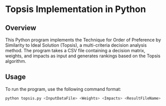 # Topsis Implementation in Python

## Overview

This Python program implements the Technique for Order of Preference by Similarity to Ideal Solution (Topsis), a multi-criteria decision analysis method. The program takes a CSV file containing a decision matrix, weights, and impacts as input and generates rankings based on the Topsis algorithm.

## Usage

To run the program, use the following command format:

```bash
python topsis.py <InputDataFile> <Weights> <Impacts> <ResultFileName>
